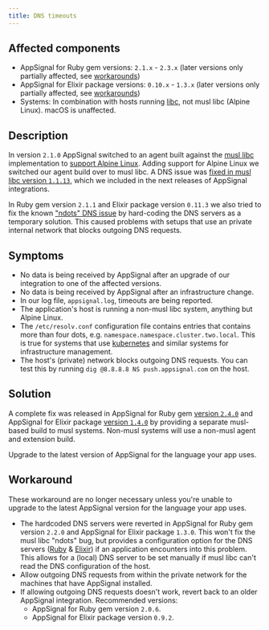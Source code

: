 ```yaml
---
title: DNS timeouts
---
```


## Affected components

- AppSignal for Ruby gem versions: `2.1.x` - `2.3.x` (later versions only partially affected, see [workarounds](#workaround))
- AppSignal for Elixir package versions: `0.10.x` - `1.3.x` (later versions only partially affected, see [workarounds](#workaround))
- Systems: In combination with hosts running [libc], not musl libc (Alpine Linux). macOS is unaffected.

## Description

In version `2.1.0` AppSignal switched to an agent built against the [musl libc][musl] implementation to [support Alpine Linux][blog-gem-2.1]. Adding support for Alpine Linux we switched our agent build over to musl libc. A DNS issue was [fixed in musl libc version `1.1.13`][musl-faq-dns], which we included in the next releases of AppSignal integrations.

In Ruby gem version `2.1.1` and Elixir package version `0.11.3` we also tried to fix the known ["ndots" DNS issue][musl-faq-dns] by hard-coding the DNS servers as a temporary solution. This caused problems with setups that use an private internal network that blocks outgoing DNS requests.

## Symptoms

- No data is being received by AppSignal after an upgrade of our integration to one of the affected versions.
- No data is being received by AppSignal after an infrastructure change.
- In our log file, `appsignal.log`, timeouts are being reported.
- The application's host is running a non-musl libc system, anything but Alpine Linux.
- The `/etc/resolv.conf` configuration file contains entries that contains more than four dots, e.g. `namespace.namespace.cluster.two.local`. This is true for systems that use [kubernetes] and similar systems for infrastructure management.
- The host's (private) network blocks outgoing DNS requests. You can test this by running `dig @8.8.8.8 NS push.appsignal.com` on the host.

## Solution

A complete fix was released in AppSignal for Ruby gem [version `2.4.0`](https://blog.appsignal.com/2017/10/31/ruby-gem-2-4.html) and AppSignal for Elixir package [version `1.4.0`](https://blog.appsignal.com/2017/11/02/elixir-package-1-4.html) by providing a separate musl-based build to musl systems. Non-musl systems will use a non-musl agent and extension build.

Upgrade to the latest version of AppSignal for the language your app uses.

## Workaround

These workaround are no longer necessary unless you're unable to upgrade to the latest AppSignal version for the language your app uses.

- The hardcoded DNS servers were reverted in AppSignal for Ruby gem version `2.2.0` and AppSignal for Elixir package `1.3.0`.
  This won't fix the musl libc "ndots" bug, but provides a configuration option for the DNS servers ([Ruby](/ruby/configuration/options.html#option-dns_servers) & [Elixir](/elixir/configuration/options.html#option-dns_servers)) if an application encounters into this problem. This allows for a (local) DNS server to be set manually if musl libc can't read the DNS configuration of the host.
- Allow outgoing DNS requests from within the private network for the machines that have AppSignal installed.
- If allowing outgoing DNS requests doesn't work, revert back to an older AppSignal integration. Recommended versions:
  - AppSignal for Ruby gem version `2.0.6`.
  - AppSignal for Elixir package version `0.9.2`.

[blog-gem-2.1]: http://blog.appsignal.com/2017/01/31/gem-2-1.html
[libc]: https://www.gnu.org/software/libc/
[musl]: https://www.musl-libc.org/
[musl-faq-dns]: https://wiki.musl-libc.org/functional-differences-from-glibc.html#Name_Resolver/DNS
[kubernetes]: https://kubernetes.io/
